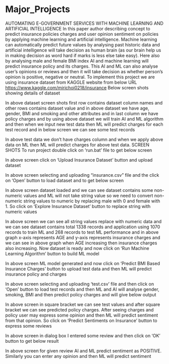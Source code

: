 # Major_Projects
AUTOMATING E-GOVERNMENT SERVICES WITH MACHINE LEARNING AND ARTIFICIAL INTELLIGENCE
In this paper author describing concept to predict insurance policies charges and user opinion sentiment on policies by applying machine learning and artificial intelligence. Machine learning can automatically predict future values by analysing past historic data and artificial intelligence will take decision as human brain (as our brain help us in making decision as word hard if marks is less else take easy). Here also by analysing male and female BMI index AI and machine learning will predict insurance policy and its charges. This AI and ML can also analyse user’s opinions or reviews and then it will take decision as whether person’s opinion is positive, negative or neutral. 
To implement this project we are using insurance dataset from KAGGLE website from below URL
https://www.kaggle.com/mirichoi0218/insurance
Below screen shots showing details of dataset
 
In above dataset screen shots first row contains dataset column names and other rows contains dataset value and in above dataset we have age, gender, BMI and smoking and other attributes and in last column we have policy charges and by using above dataset we will train AI and ML algorithm and then when we input new test data then ML will predict charges for each test record and in below screen we can see some test records
 
In above test data we don’t have charges column and when we apply above data on ML then ML will predict charges for above test data.
SCREEN SHOTS
To run project double click on ‘run.bat’ file to get below screen
 
In above screen click on ‘Upload Insurance Dataset’ button and upload dataset
 
In above screen selecting and uploading “insurance.csv” file and the click on ‘Open’ button to load dataset and to get below screen
 
In above screen dataset loaded and we can see dataset contains some non-numeric values and ML will not take string value so we need to convert non-numeric string values to numeric by replacing male with 0 and female with 1. So click on ‘Explore Insurance Dataset’ button to replace string with numeric values
 
In above screen we can see all string values replace with numeric data and we can see dataset contains total 1338 records and application using 1070 records to train ML and 268 records to test ML performance and in above graph x-axis represents AGE and y-axis represents insurance charges and we can see in above graph when AGE increasing then insurance charges also increasing. Now dataset is ready and now click on ‘Run Machine Learning Algorithm’ button to build ML model
 
In above screen ML model generated and now click on ‘Predict BMI Based Insurance Charges’ button to upload test data and then ML will predict insurance policy and charges 
 
In above screen selecting and uploading ‘test.csv’ file and then click on ‘Open’ button to load test records and then ML and AI will analyse gender, smoking, BMI and then predict policy charges and will give below output
 
In above screen in square bracket we can see test values and after square bracket we can see predicted policy charges. After seeing charges and policy user may express some opinion and then ML will predict sentiment from that opinion. So click on ‘Predict Sentiments on Insurance’ button to express some reviews
 
In above screen in dialog box I entered some review and then click on ‘OK’ button to get below result
 
In above screen for given review AI and ML predict sentiment as POSITIVE. Similarly you can enter any opinion and then ML will predict sentiment 
